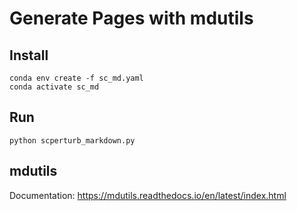 # Generate Pages with mdutils 

## Install 

```
conda env create -f sc_md.yaml
conda activate sc_md
```

## Run 
```
python scperturb_markdown.py
```

## mdutils

Documentation: https://mdutils.readthedocs.io/en/latest/index.html